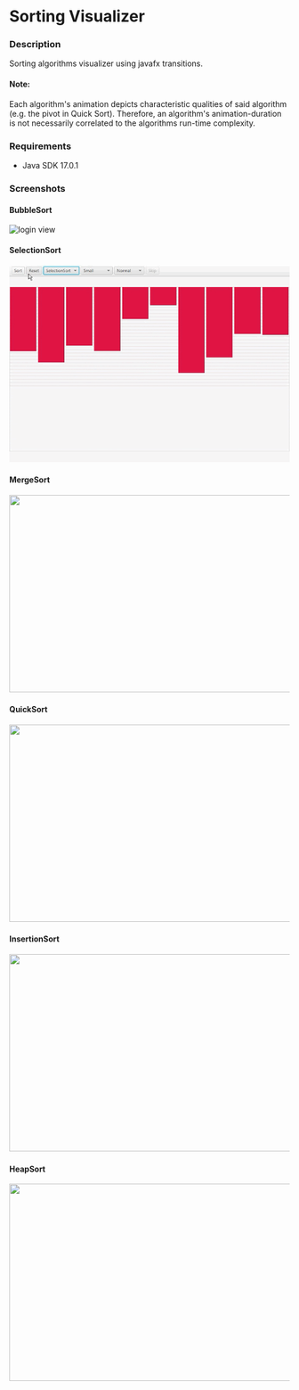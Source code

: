 Sorting Visualizer
==============================================
### Description
Sorting algorithms visualizer using javafx transitions. 
#### Note:
Each algorithm's animation depicts characteristic qualities of said algorithm (e.g. the pivot in Quick Sort). Therefore, an algorithm's animation-duration is not necessarily correlated to the algorithms run-time complexity.

### Requirements
* Java SDK 17.0.1




### Screenshots
#### BubbleSort
<img src="src/main/resources/org/manuel/screenshots/BubbleSort.GIF" height="354" alt="login view" width="601" title="login"/> 

#### SelectionSort
<img src="src/main/resources/org/manuel/screenshots/SelectionSort.GIF" height="354" width="601" alt=""/>

#### MergeSort
<img src="src/main/resources/org/manuel/screenshots/MergeSort.GIF" height="354" width="601" alt=""/>


#### QuickSort
<img src="src/main/resources/org/manuel/screenshots/QuickSort.GIF" height="354" width="601" alt=""/>


#### InsertionSort
<img src="src/main/resources/org/manuel/screenshots/InsertionSort.GIF" height="354" width="601" alt=""/>


#### HeapSort
<img src="src/main/resources/org/manuel/screenshots/HeapSort.GIF" height="354" width="601" alt=""/>
